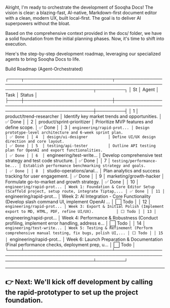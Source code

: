  Alright, I'm ready to orchestrate the development of Sooqha Docs! The vision is clear: a blazing-fast, AI-native, Markdown-first document editor
  with a clean, modern UX, built local-first. The goal is to deliver AI superpowers without the bloat.

  Based on the comprehensive context provided in the docs/ folder, we have a solid foundation from the initial planning phases. Now, it's time to
  shift into execution.

  Here's the step-by-step development roadmap, leveraging our specialized agents to bring Sooqha Docs to life.

  Build Roadmap (Agent-Orchestrated)


  ┌────┬────────────────────────────┬─────────────────────────────────────────────────────────────────────────────────────────────┬─────────┐
  │ St │ Agent                      │ Task                                                                                        │ Status  │
  ├────┼────────────────────────────┼─────────────────────────────────────────────────────────────────────────────────────────────┼─────────┤
  │ 1  │ product/trend-researcher   │ Identify key market trends and opportunities.                                               │ ✅ Done │
  │ 2  │ product/sprint-prioritizer │ Prioritize MVP features and define scope.                                                   │ ✅ Done │
  │ 3  │ `engineering/rapid-prot... │ Design prototype-level architecture and 6-week sprint plan.                                 │ ✅ Done │
  │ 4  │ design/ui-designer         │ Define UI/UX design direction and core layout.                                              │ ✅ Done │
  │ 5  │ testing/api-tester         │ Outline API testing plan for OpenAI and export functionalities.                             │ ✅ Done │
  │ 6  │ `engineering/test-write... │ Develop comprehensive test strategy and test code structure.                                │ ✅ Done │
  │ 7  │ `testing/performance-be... │ Establish performance benchmarking strategy and goals.                                      │ ✅ Done │
  │ 8  │ `studio-operations/anal... │ Plan analytics and success tracking for user engagement.                                    │ ✅ Done │
  │ 9  │ marketing/growth-hacker    │ Formulate go-to-market and growth strategy.                                                 │ ✅ Done │
  │ 10 │ `engineering/rapid-prot... │ Week 1: Foundation & Core Editor Setup (Scaffold project, setup route, integrate Tiptap,... │ ✅ Done │
  │ 11 │ `engineering/rapid-prot... │ Week 2: AI Integration - Core Functionality (Develop slash command UI, implement OpenAI ... │ ⬜ Todo │
  │ 12 │ `engineering/rapid-prot... │ Week 3: Export & Initial Polish (Implement export to MD, HTML, PDF, refine UI/UX).          │ ⬜ Todo │
  │ 13 │ `engineering/rapid-prot... │ Week 4: Performance & Robustness (Conduct profiling, implement error handling, address e... │ ⬜ Todo │
  │ 14 │ `engineering/test-write... │ Week 5: Testing & Refinement (Perform comprehensive manual testing, fix bugs, polish UI,... │ ⬜ Todo │
  │ 15 │ `engineering/rapid-prot... │ Week 6: Launch Preparation & Documentation (Final performance checks, deployment prep, u... │ ⬜ Todo │
  └────┴────────────────────────────┴─────────────────────────────────────────────────────────────────────────────────────────────┴─────────┘

  ---

  👉 Next: We'll kick off development by calling the rapid-prototyper to set up the project foundation.
-------